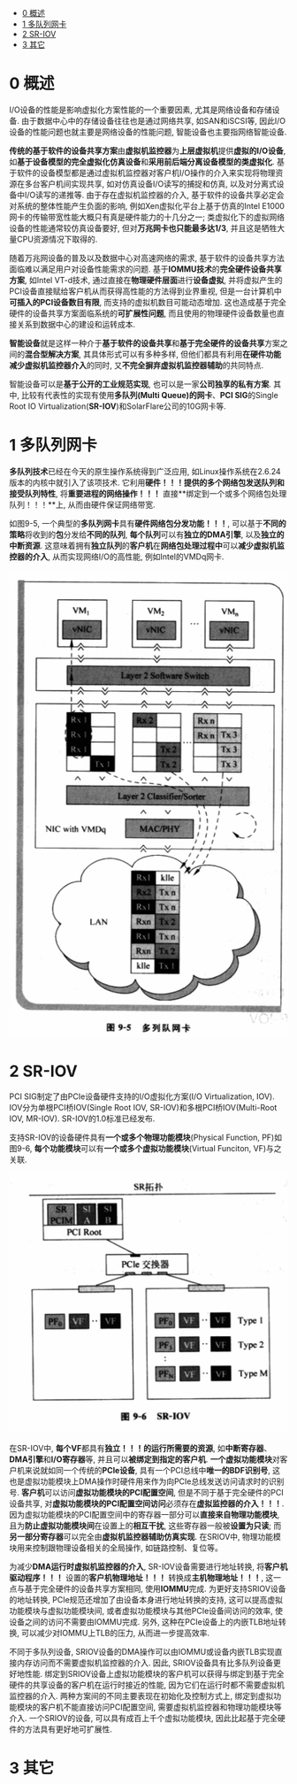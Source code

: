 
<!-- @import "[TOC]" {cmd="toc" depthFrom=1 depthTo=6 orderedList=false} -->

<!-- code_chunk_output -->

* [0 概述](#0-概述)
* [1 多队列网卡](#1-多队列网卡)
* [2 SR\-IOV](#2-sr-iov)
* [3 其它](#3-其它)

<!-- /code_chunk_output -->

# 0 概述

I/O设备的性能是影响虚拟化方案性能的一个重要因素, 尤其是网络设备和存储设备. 由于数据中心中的存储设备往往也是通过网络共享, 如SAN和iSCSI等, 因此I/O设备的性能问题也就主要是网络设备的性能问题, 智能设备也主要指网络智能设备.

**传统的基于软件的设备共享方案**由**虚拟机监控器**为**上层虚拟机**提供**虚拟的I/O设备**, 如**基于设备模型的完全虚拟化仿真设备**和**采用前后端分离设备模型的类虚拟化**. 基于软件的设备模型都是通过虚拟机监控器对客户机I/O操作的介入来实现将物理资源在多台客户机间实现共享, 如对仿真设备I/O读写的捕捉和仿真, 以及对分离式设备中I/O读写的递推等. 由于存在虚拟机监控器的介入, 基于软件的设备共享必定会对系统的整体性能产生负面的影响, 例如Xen虚拟化平台上基于仿真的Intel E1000网卡的传输带宽性能大概只有真是硬件能力的十几分之一; 类虚拟化下的虚拟网络设备的性能通常较仿真设备要好, 但对**万兆网卡也只能最多达1/3**, 并且这是牺牲大量CPU资源情况下取得的.

随着万兆网设备的普及以及数据中心对高速网络的需求, 基于软件的设备共享方法面临难以满足用户对设备性能需求的问题. 基于**IOMMU技术**的**完全硬件设备共享方案**, 如Intel VT\-d技术, 通过直接在**物理硬件层面**进行**设备虚拟**, 并将虚拟产生的PCI设备直接赋给客户机从而获得高性能的方法得到业界重视, 但是一台计算机中**可插入的PCI设备数目有限**, 而支持的虚拟机数目可能动态增加. 这也造成基于完全硬件的设备共享方案面临系统的**可扩展性问题**, 而且使用的物理硬件设备数量也直接关系到数据中心的建设和运转成本.

**智能设备**就是这样一种介于**基于软件的设备共享**和**基于完全硬件的设备共享**方案之间的**混合型解决方案**, 其具体形式可以有多种多样, 但他们都具有利用**在硬件功能减少虚拟机监控器介入**的同时, 又**不完全摒弃虚拟机监控器辅助**的共同特点. 

智能设备可以是**基于公开的工业规范实现**, 也可以是一家**公司独享的私有方案**. 其中, 比较有代表性的实现有使用**多队列(Multi Queue)的网卡**、**PCI SIG**的Single Root IO Virtualization(**SR\-IOV**)和SolarFlare公司的10G网卡等.

# 1 多队列网卡

**多队列技术**已经在今天的原生操作系统得到广泛应用, 如Linux操作系统在2.6.24版本的内核中就引入了该项技术. 它利用**硬件！！！提供的多个网络包发送队列和接受队列特性**, 将**重要进程的网络操作！！！** 直接**绑定到一个或多个网络包处理队列！！！**上, 从而由硬件保证网络带宽.

如图9\-5, 一个典型的**多队列网卡**具有**硬件网络包分发功能！！！**, 可以基于**不同的策略**将收到的**包**分发给**不同的队列**, **每个队列**可以有**独立的DMA引擎**, 以及**独立的中断资源**. 这意味着拥有**独立队列**的**客户机**在**网络包处理过程中**可以**减少虚拟机监控器的介入**, 从而实现网络I/O的高性能, 例如Intel的VMDq网卡.

![](./images/2019-05-06-16-39-07.png)

# 2 SR\-IOV

PCI SIG制定了由PCIe设备硬件支持的I/O虚拟化方案(I/O Virtualization, IOV). IOV分为单根PCI桥IOV(Single Root IOV, SR\-IOV)和多根PCI桥IOV(Multi\-Root IOV, MR\-IOV). SR\-IOV的1.0标准已经发布.

支持SR\-IOV的设备硬件具有**一个或多个物理功能模块**(Physical Function, PF)如图9\-6, **每个功能模块**可以有**一个或多个虚拟功能模块**(Virtual Funciton, VF)与之关联.

![](./images/2019-05-06-16-51-27.png)

在SR\-IOV中, **每个VF**都具有**独立！！！的运行所需要的资源**, 如**中断寄存器**、**DMA引擎**和**I/O寄存器**等, 并且可以**被绑定到指定的客户机**. **一个虚拟功能模块**对客户机来说就如同一个传统的**PCIe设备**, 具有一个PCI总线中**唯一的BDF识别号**, 这也是虚拟功能模块上DMA操作时硬件用来作为向PCIe总线发送访问请求时的识别号. **客户机**可以访问**虚拟功能模块的PCI配置空间**, 但是不同于基于完全硬件的PCI设备共享, 对**虚拟功能模块的PCI配置空间访问**必须存在**虚拟监控器的介入！！！**. 因为虚拟功能模块的PCI配置空间中的寄存器一部分可以**直接来自物理功能模块**, 且为**防止虚拟功能模块间**在设置上的**相互干扰**, 这些寄存器一般被**设置为只读**; 而**另一部分寄存器**可以完全由**虚拟机监控器辅助仿真实现**. 在SRIOV中, 物理功能模块用来控制跟物理设备相关的全局操作, 如链路控制、复位等。

为减少**DMA运行时虚拟机监控器的介入**, SR\-IOV设备需要进行地址转换, 将**客户机驱动程序！！！** 设置的**客户机物理地址！！！** 转换成**主机物理地址！！！**, 这一点与基于完全硬件的设备共享方案相同, 使用**IOMMU**完成. 为更好支持SRIOV设备的地址转换, PCIe规范还增加了由设备本身进行地址转换的支持, 这可以提高虚拟功能模块与虚拟功能模块间, 或者虚拟功能模块与其他PCIe设备间访问的效率, 使设备之间的访问不需要由IOMMU完成. 另外, 这种在PCIe设备上的内嵌TLB地址转换, 可以减少对IOMMU上TLB的压力, 从而进一步提高效率.

不同于多队列设备, SRIOV设备的DMA操作可以由IOMMU或设备内嵌TLB实现直接内存访问而不需要虚拟机监控器的介入. 因此, SRIOV设备具有比多队列设备更好地性能. 绑定到SRIOV设备上虚拟功能模块的客户机可以获得与绑定到基于完全硬件的共享设备的客户机在运行时接近的性能, 因为它们在运行时都不需要虚拟机监控器的介入. 两种方案间的不同主要表现在初始化及控制方式上, 绑定到虚拟功能模块的客户机不能直接访问PCI配置空间, 需要虚拟机监控器和物理功能模块等介入. 一个SRIOV的设备, 可以具有成百上千个虚拟功能模块, 因此比起基于完全硬件的方法具有更好地可扩展性.

# 3 其它

